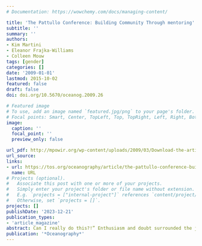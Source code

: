 ```yaml
---
# Documentation: https://wowchemy.com/docs/managing-content/

title: 'The Pattullo Conference: Building Community Through mentoring'
subtitle: ''
summary: ''
authors:
- Kim Martini
- Eleanor Frajka-Williams
- Colleen Mouw
tags: [gender]
categories: []
date: '2009-01-01'
lastmod: 2015-10-02
featured: false
draft: false
doi: doi.org/10.5670/oceanog.2009.26

# Featured image
# To use, add an image named `featured.jpg/png` to your page's folder.
# Focal points: Smart, Center, TopLeft, Top, TopRight, Left, Right, BottomLeft, Bottom, BottomRight.
image:
  caption: ''
  focal_point: ''
  preview_only: false

url_pdf: http://mpowir.org/wp-content/uploads/2009/03/Download-the-article-by-Martini-Frajka-Williams-and-Mouw1.pdf
url_source: 
links:
- url: https://tos.org/oceanography/article/the-pattullo-conference-building-community-through-mentoring
  name: URL
# Projects (optional).
#   Associate this post with one or more of your projects.
#   Simply enter your project's folder or file name without extension.
#   E.g. `projects = ["internal-project"]` references `content/project/deep-learning/index.md`.
#   Otherwise, set `projects = []`.
projects: []
publishDate: '2023-12-21'
publication_types:
- 'article_magazine'
abstract: Can I really do this?!” Enthusiasm and doubt surrounded the junior women at the opening reception of the Pattullo Conference. As in other science and engineering fields, real and perceived challenges prevent many women from continuing careers in physical oceanography after graduate school, and we were gathered with senior scientists in the field to debunk the myths surrounding academic careers and help junior women understand the real challenges. Topics at the conference ranged from balancing work and family life to successfully funding research proposals. In this article, we—junior scientist attendees—share some of our personal revelations, surprises, and perspectives about women in physical oceanography gained from this conference. We hope this article will provide insight into the benefits of a gender-specific mentoring event such as the Pattullo Conference, inform senior scientists about what they can do to strengthen the field for junior scientists, and provide guidance to our peers in all geosciences about their chosen careers.
publication: '*Oceanography*'
---
```

